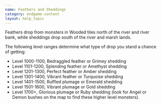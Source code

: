 ```yaml
---
name: Feathers and Sheddings
category: endgame-content
layout: help_topic
---
```

Feathers drop from monsters in Wooded tiles north of the river and river bank, while sheddings drop south of the river and marsh lands.

The following level ranges determine what type of drop you stand a chance of getting:

*   Level 1000-1100, Bedraggled feather or Grimey shedding
*   Level 1101-1200, Splending feather or Amethyst shedding
*   Level 1201-1300, Perfect feather or Amber shedding
*   Level 1301-1400, Vibrant feather or Turquoise shedding
*   Level 1401-1500, Ruffled plumage or Emerald shedding
*   Level 1501-1600, Vibrant plumage or Gold shedding
*   Level 1700+, Glorious plumage or Ruby shedding (look for Angel or Demon bushes on the map to find these higher level monsters).